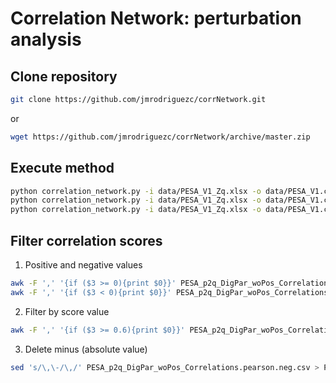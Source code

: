 # Correlation Network: perturbation analysis

## Clone repository

```bash
git clone https://github.com/jmrodriguezc/corrNetwork.git
```

or
```bash
wget https://github.com/jmrodriguezc/corrNetwork/archive/master.zip
```

## Execute method

```bash
python correlation_network.py -i data/PESA_V1_Zq.xlsx -o data/PESA_V1.corr_net.pearson.csv
python correlation_network.py -i data/PESA_V1_Zq.xlsx -o data/PESA_V1.corr_net.kendall.csv -m kendall
python correlation_network.py -i data/PESA_V1_Zq.xlsx -o data/PESA_V1.corr_net.spearman.csv -m spearman
```

## Filter correlation scores

1. Positive and negative values

```bash
awk -F ',' '{if ($3 >= 0){print $0}}' PESA_p2q_DigPar_woPos_Correlations.pearson.csv > PESA_p2q_DigPar_woPos_Correlations.pearson.pos.csv
awk -F ',' '{if ($3 < 0){print $0}}' PESA_p2q_DigPar_woPos_Correlations.pearson.csv > PESA_p2q_DigPar_woPos_Correlations.pearson.neg.csv
```

2. Filter by score value

```bash
awk -F ',' '{if ($3 >= 0.6){print $0}}' PESA_p2q_DigPar_woPos_Correlations.pearson.pos.csv > PESA_p2q_DigPar_woPos_Correlations.pearson.pos.thr_06.csv
```

3. Delete minus (absolute value)
```bash
sed 's/\,\-/\,/' PESA_p2q_DigPar_woPos_Correlations.pearson.neg.csv > PESA_p2q_DigPar_woPos_Correlations.pearson.neg.abs.csv
```

